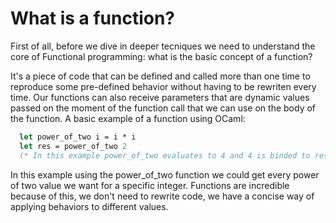# What is a function?

First of all, before we dive in deeper tecniques we need to understand the core of Functional programming: what is the basic concept of a function?

It's a piece of code that can be defined and called more than one time to reproduce some pre-defined behavior without having to be rewriten every time. Our functions can also receive parameters that are dynamic values passed on the moment of the function call that we can use on the body of the function. A basic example of a function using OCaml:
``` ocaml
  let power_of_two i = i * i
  let res = power_of_two 2
  (* In this example power_of_two evaluates to 4 and 4 is binded to res *)
```

In this example using the power_of_two function we could get every power of two value we want for a specific integer. Functions are incredible because of this, we don't need to rewrite code, we have a concise way of applying behaviors to different values.